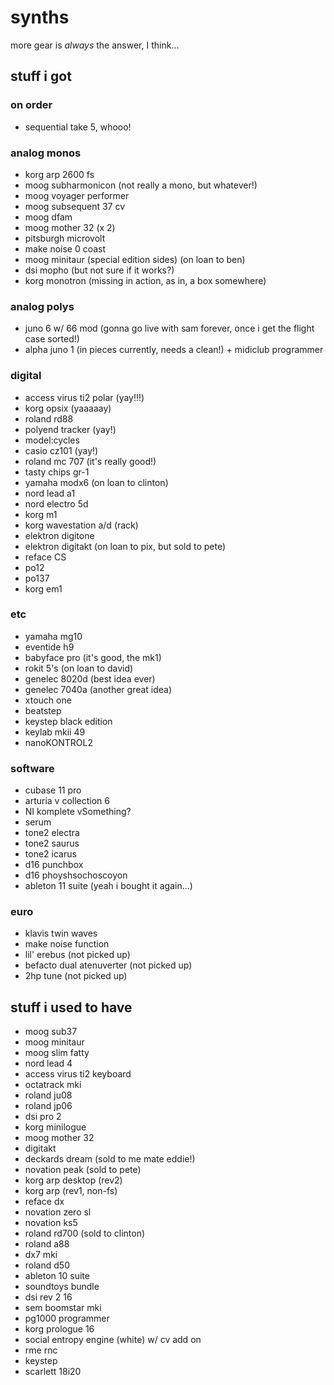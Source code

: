 # synths

more gear is _always_ the answer, I think...

## stuff i got

### on order

* sequential take 5, whooo!

### analog monos

* korg arp 2600 fs
* moog subharmonicon (not really a mono, but whatever!)
* moog voyager performer
* moog subsequent 37 cv
* moog dfam
* moog mother 32 (x 2)
* pitsburgh microvolt
* make noise 0 coast
* moog minitaur (special edition sides) (on loan to ben)
* dsi mopho (but not sure if it works?)
* korg monotron (missing in action, as in, a box somewhere)

### analog polys

* juno 6 w/ 66 mod (gonna go live with sam forever, once i get the flight case sorted!)
* alpha juno 1 (in pieces currently, needs a clean!) + midiclub programmer

### digital

* access virus ti2 polar (yay!!!)
* korg opsix (yaaaaay)
* roland rd88
* polyend tracker (yay!)
* model:cycles
* casio cz101 (yay!)
* roland mc 707 (it's really good!)
* tasty chips gr-1
* yamaha modx6 (on loan to clinton)
* nord lead a1
* nord electro 5d
* korg m1
* korg wavestation a/d (rack)
* elektron digitone
* elektron digitakt (on loan to pix, but sold to pete)
* reface CS
* po12
* po137
* korg em1

### etc

* yamaha mg10 
* eventide h9
* babyface pro (it's good, the mk1)
* rokit 5's (on loan to david)
* genelec 8020d (best idea ever)
* genelec 7040a (another great idea)
* xtouch one
* beatstep 
* keystep black edition
* keylab mkii 49
* nanoKONTROL2

### software

* cubase 11 pro
* arturia v collection 6
* NI komplete vSomething?
* serum
* tone2 electra
* tone2 saurus
* tone2 icarus
* d16 punchbox
* d16 phoyshsochoscoyon
* ableton 11 suite (yeah i bought it again...)

### euro

* klavis twin waves
* make noise function
* lil' erebus (not picked up)
* befacto dual atenuverter (not picked up)
* 2hp tune (not picked up)

## stuff i used to have

* moog sub37
* moog minitaur
* moog slim fatty
* nord lead 4
* access virus ti2 keyboard
* octatrack mki
* roland ju08
* roland jp06
* dsi pro 2
* korg minilogue
* moog mother 32
* digitakt
* deckards dream (sold to me mate eddie!)
* novation peak (sold to pete)
* korg arp desktop (rev2)
* korg arp (rev1, non-fs)
* reface dx
* novation zero sl
* novation ks5
* roland rd700 (sold to clinton)
* roland a88
* dx7 mki
* roland d50
* ableton 10 suite
* soundtoys bundle
* dsi rev 2 16
* sem boomstar mki
* pg1000 programmer
* korg prologue 16
* social entropy engine (white) w/ cv add on
* rme rnc
* keystep
* scarlett 18i20


